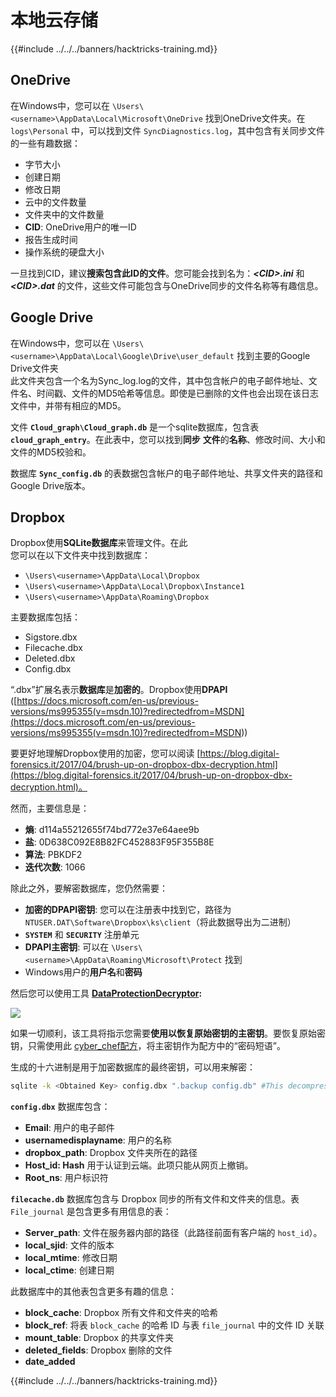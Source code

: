 # 本地云存储

{{#include ../../../banners/hacktricks-training.md}}

## OneDrive

在Windows中，您可以在 `\Users\<username>\AppData\Local\Microsoft\OneDrive` 找到OneDrive文件夹。在 `logs\Personal` 中，可以找到文件 `SyncDiagnostics.log`，其中包含有关同步文件的一些有趣数据：

- 字节大小
- 创建日期
- 修改日期
- 云中的文件数量
- 文件夹中的文件数量
- **CID**: OneDrive用户的唯一ID
- 报告生成时间
- 操作系统的硬盘大小

一旦找到CID，建议**搜索包含此ID的文件**。您可能会找到名为：_**\<CID>.ini**_ 和 _**\<CID>.dat**_ 的文件，这些文件可能包含与OneDrive同步的文件名称等有趣信息。

## Google Drive

在Windows中，您可以在 `\Users\<username>\AppData\Local\Google\Drive\user_default` 找到主要的Google Drive文件夹\
此文件夹包含一个名为Sync_log.log的文件，其中包含帐户的电子邮件地址、文件名、时间戳、文件的MD5哈希等信息。即使是已删除的文件也会出现在该日志文件中，并带有相应的MD5。

文件 **`Cloud_graph\Cloud_graph.db`** 是一个sqlite数据库，包含表 **`cloud_graph_entry`**。在此表中，您可以找到**同步** **文件**的**名称**、修改时间、大小和文件的MD5校验和。

数据库 **`Sync_config.db`** 的表数据包含帐户的电子邮件地址、共享文件夹的路径和Google Drive版本。

## Dropbox

Dropbox使用**SQLite数据库**来管理文件。在此\
您可以在以下文件夹中找到数据库：

- `\Users\<username>\AppData\Local\Dropbox`
- `\Users\<username>\AppData\Local\Dropbox\Instance1`
- `\Users\<username>\AppData\Roaming\Dropbox`

主要数据库包括：

- Sigstore.dbx
- Filecache.dbx
- Deleted.dbx
- Config.dbx

“.dbx”扩展名表示**数据库**是**加密的**。Dropbox使用**DPAPI** ([https://docs.microsoft.com/en-us/previous-versions/ms995355(v=msdn.10)?redirectedfrom=MSDN](<https://docs.microsoft.com/en-us/previous-versions/ms995355(v=msdn.10)?redirectedfrom=MSDN>))

要更好地理解Dropbox使用的加密，您可以阅读 [https://blog.digital-forensics.it/2017/04/brush-up-on-dropbox-dbx-decryption.html](https://blog.digital-forensics.it/2017/04/brush-up-on-dropbox-dbx-decryption.html)。

然而，主要信息是：

- **熵**: d114a55212655f74bd772e37e64aee9b
- **盐**: 0D638C092E8B82FC452883F95F355B8E
- **算法**: PBKDF2
- **迭代次数**: 1066

除此之外，要解密数据库，您仍然需要：

- **加密的DPAPI密钥**: 您可以在注册表中找到它，路径为 `NTUSER.DAT\Software\Dropbox\ks\client`（将此数据导出为二进制）
- **`SYSTEM`** 和 **`SECURITY`** 注册单元
- **DPAPI主密钥**: 可以在 `\Users\<username>\AppData\Roaming\Microsoft\Protect` 找到
- Windows用户的**用户名**和**密码**

然后您可以使用工具 [**DataProtectionDecryptor**](https://nirsoft.net/utils/dpapi_data_decryptor.html)**:**

![](<../../../images/image (448).png>)

如果一切顺利，该工具将指示您需要**使用以恢复原始密钥的主密钥**。要恢复原始密钥，只需使用此 [cyber_chef配方](<https://gchq.github.io/CyberChef/index.html#recipe=Derive_PBKDF2_key(%7B'option':'Hex','string':'98FD6A76ECB87DE8DAB4623123402167'%7D,128,1066,'SHA1',%7B'option':'Hex','string':'0D638C092E8B82FC452883F95F355B8E'%7D)>)，将主密钥作为配方中的“密码短语”。

生成的十六进制是用于加密数据库的最终密钥，可以用来解密：
```bash
sqlite -k <Obtained Key> config.dbx ".backup config.db" #This decompress the config.dbx and creates a clear text backup in config.db
```
**`config.dbx`** 数据库包含：

- **Email**: 用户的电子邮件
- **usernamedisplayname**: 用户的名称
- **dropbox_path**: Dropbox 文件夹所在的路径
- **Host_id: Hash** 用于认证到云端。此项只能从网页上撤销。
- **Root_ns**: 用户标识符

**`filecache.db`** 数据库包含与 Dropbox 同步的所有文件和文件夹的信息。表 `File_journal` 是包含更多有用信息的表：

- **Server_path**: 文件在服务器内部的路径（此路径前面有客户端的 `host_id`）。
- **local_sjid**: 文件的版本
- **local_mtime**: 修改日期
- **local_ctime**: 创建日期

此数据库中的其他表包含更多有趣的信息：

- **block_cache**: Dropbox 所有文件和文件夹的哈希
- **block_ref**: 将表 `block_cache` 的哈希 ID 与表 `file_journal` 中的文件 ID 关联
- **mount_table**: Dropbox 的共享文件夹
- **deleted_fields**: Dropbox 删除的文件
- **date_added**

{{#include ../../../banners/hacktricks-training.md}}
